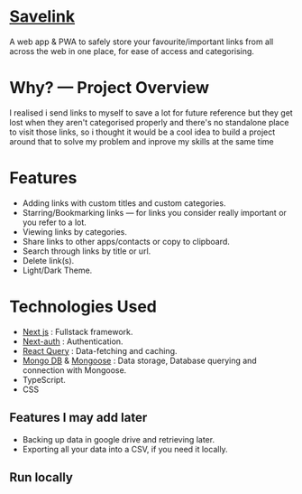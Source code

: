 # [Savelink](https://savelink.vercel.app)
A web app & PWA to safely store your favourite/important links from all across the web in one place, for ease of access and categorising.
# Why? — Project Overview
I realised i send links to myself to save a lot for future reference but they get lost when they aren't categorised properly and there's no standalone place to visit those links, so i thought it would be a cool idea to build a project around that to solve my problem and inprove my skills at the same time

# Features
- Adding links with custom titles and custom categories.
- Starring/Bookmarking links — for links you consider really important or you refer to a lot.
- Viewing links by categories.
- Share links to other apps/contacts or copy to clipboard.
- Search through links by title or url.
- Delete link(s).
- Light/Dark Theme.

# Technologies Used
- [Next js](https://nextjs.org/) : Fullstack framework.
- [Next-auth](https://next-auth.js.org/) : Authentication.
- [React Query](https://react-query-v3.tanstack.com/) : Data-fetching and caching.
- [Mongo DB](https://www.mongodb.com/) & [Mongoose](https://mongoosejs.com/) : Data storage, Database querying and connection with Mongoose.
- TypeScript.
- CSS

## Features I may add later
- Backing up data in google drive and retrieving later.
- Exporting all your data into a CSV, if you need it locally.

## Run locally
